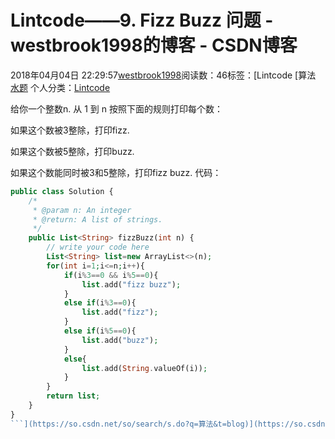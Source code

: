 # Lintcode——9. Fizz Buzz 问题 - westbrook1998的博客 - CSDN博客





2018年04月04日 22:29:57[westbrook1998](https://me.csdn.net/westbrook1998)阅读数：46标签：[Lintcode																[算法																[水题](https://so.csdn.net/so/search/s.do?q=水题&t=blog)
个人分类：[Lintcode](https://blog.csdn.net/westbrook1998/article/category/7459920)





> 
给你一个整数n. 从 1 到 n 按照下面的规则打印每个数： 

  如果这个数被3整除，打印fizz. 

  如果这个数被5整除，打印buzz. 

  如果这个数能同时被3和5整除，打印fizz buzz.
代码：

```php
public class Solution {
    /*
     * @param n: An integer
     * @return: A list of strings.
     */
    public List<String> fizzBuzz(int n) {
        // write your code here
        List<String> list=new ArrayList<>(n);
        for(int i=1;i<=n;i++){
            if(i%3==0 && i%5==0){
                list.add("fizz buzz");
            }
            else if(i%3==0){
                list.add("fizz");
            }
            else if(i%5==0){
                list.add("buzz");
            }
            else{
                list.add(String.valueOf(i));
            }
        }
        return list;
    }
}
```](https://so.csdn.net/so/search/s.do?q=算法&t=blog)](https://so.csdn.net/so/search/s.do?q=Lintcode&t=blog)




